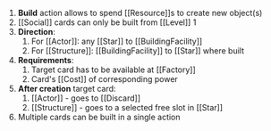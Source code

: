 1. **Build** action allows to spend [[Resource]]s to create new object(s)
2. [[Social]] cards can only be built from [[Level]] 1
3. **Direction**:
	1. For [[Actor]]: any [[Star]] to [[BuildingFacility]]
	2. For [[Structure]]: [[BuildingFacility]] to [[Star]] where built
4. **Requirements**:
	1. Target card has to be available at [[Factory]]
	2. Card's [[Cost]] of corresponding power
5. **After creation** target card:
	1. [[Actor]] - goes to [[Discard]]
	2. [[Structure]] - goes to a selected free slot in [[Star]]
6. Multiple cards can be built in a single action
